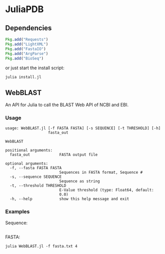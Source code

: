 # JuliaPDB


## Dependencies

```julia
Pkg.add("Requests")
Pkg.add("LightXML")
Pkg.add("FastaIO")
Pkg.add("ArgParse")
Pkg.add("BioSeq")
```

or just start the install script:

```julia install.jl```

## WebBLAST

An API for Julia to call the BLAST Web API of NCBI and EBI.
### Usage

```
usage: WebBLAST.jl [-f FASTA FASTA] [-s SEQUENCE] [-t THRESHOLD] [-h]
                   fasta_out

WebBLAST

positional arguments:
  fasta_out             FASTA output file

optional arguments:
  -f, --fasta FASTA FASTA
                        Sequences in FASTA format, Sequence #
  -s, --sequence SEQUENCE
                        Sequence as string
  -t, --threshold THRESHOLD
                        E-Value threshold (type: Float64, default:
                        0.0)
  -h, --help            show this help message and exit

```
### Examples

Sequence:
```julia WebBLAST/WebBLAST.jl -s MNQLQQLQNPGESPPVHPFVAPLSYLLGTWRGQGEGEYPTIPSFRYGEEIRFSHSGKPVIAY -t 0.000000000000000000000000000001 out.fasta
```

FASTA:

```julia WebBLAST.jl -f fasta.txt 4```
